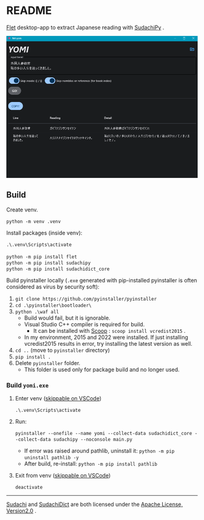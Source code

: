 # README

[Flet](https://flet.dev/) desktop-app to extract Japanese reading with [SudachiPy](https://github.com/WorksApplications/SudachiPy) .

![img](./images/demo.png)

## Build

Create venv.

```
python -m venv .venv
```

Install packages (inside venv):

```
.\.venv\Scripts\activate

python -m pip install flet
python -m pip install sudachipy
python -m pip install sudachidict_core
```

Build pyinstaller locally (`.exe` generated with pip-installed pyinstaller is often considered as virus by security soft):

1. `git clone https://github.com/pyinstaller/pyinstaller`
1. `cd .\pyinstaller\bootloader\`
1. `python .\waf all`
    - Build would fail, but it is ignorable.
    - Visual Studio C++ compiler is required for build.
        - It can be installed with [Scoop](https://scoop.sh/) : `scoop install vcredist2015` .
    - In my environment, 2015 and 2022 were installed. If just installing vcredist2015 results in error, try installing the latest version as well.
1. `cd ..` (move to `pyinstaller` directory)
1. `pip install .`
1. Delete `pyinstaller` folder.
    - This folder is used only for package build and no longer used.


### Build `yomi.exe`

1. Enter venv ([skippable on VSCode](https://github.com/microsoft/vscode-python/wiki/Activate-Environments-in-Terminal-Using-Environment-Variables))

    ```
    .\.venv\Scripts\activate
    ```

1. Run:

    ```
    pyinstaller --onefile --name yomi --collect-data sudachidict_core --collect-data sudachipy --noconsole main.py
    ```

    - If error was raised around pathlib, uninstall it: `python -m pip uninstall pathlib -y`
    - After build, re-install: `python -m pip install pathlib`

1. Exit from venv ([skippable on VSCode](https://github.com/microsoft/vscode-python/wiki/Activate-Environments-in-Terminal-Using-Environment-Variables))

    ```
    deactivate
    ```

---

[Sudachi](https://github.com/WorksApplications/Sudachi/) and [SudachiDict](https://github.com/WorksApplications/SudachiDict) are both licensed under the [Apache License, Version2.0](http://www.apache.org/licenses/LICENSE-2.0.html) .
